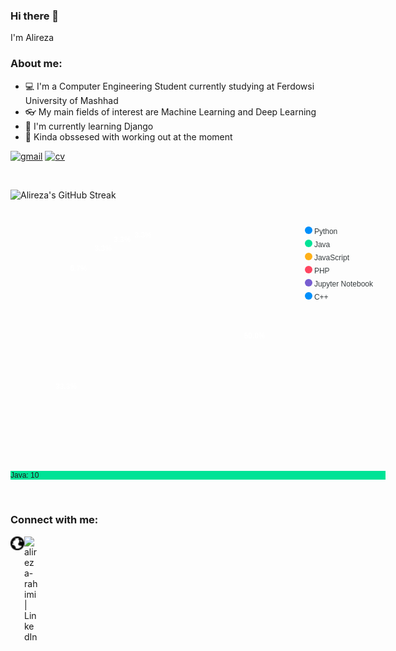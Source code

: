 ### Hi there 👋
I'm Alireza

### About me: 
<!-- <img align="left" src="https://i.redd.it/mds31m44jjv51.png" height="120px"> -->
- 💻 I'm a Computer Engineering Student currently studying at Ferdowsi University of Mashhad
- 👓 My main fields of interest are Machine Learning and Deep Learning
- 🌱 I'm currently learning Django
- 💪 Kinda obssesed with working out at the moment
 
<!-- Taken from https://github.com/Galiold/Galiold/blob/main/README.md  -->
[![gmail](https://img.shields.io/static/v1?style=flat-square&logo=gmail&label=&message=Alireza-Rahimi&labelColor=313131&color=313131)](mailto:alireza.rahimi.me@gmail.com)
[![cv](https://img.shields.io/static/v1?style=flat-square&logo=docusign&label=&message=CV&labelColor=313131&color=313131)](https://github.com/alireza9978/alireza9978/raw/main/cv.pdf)
<!-- [![cv](https://img.shields.io/static/v1?style=flat-square&logo=docusign&label=&message=CV&labelColor=313131&color=313131)](https://ashthefallen.github.io/resume.pdf)   -->

<br />

![Alireza's GitHub Streak](https://github-stats-alpha.vercel.app/api?username=alireza9978&cc=000&tc=fff&ic=fff&bc=000)

<!-- [![Alireza's GitHub Streak](https://streak-stats.demolab.com?user=alireza9978&theme=dark&hide_border=true)](https://git.io/streak-stats) -->
<!-- [![Alireza's GiHub stats](https://github-readme-stats.vercel.app/api?username=alireza9978&theme=tokyonight)](https://github.com/anuraghazra/github-readme-stats) -->
<!-- [![Top Langs](https://github-readme-stats.vercel.app/api/top-langs/?username=alireza9978&layout=compact&theme=tokyonight)](https://github.com/anuraghazra/github-readme-stats) -->

<div style="max-width: 600px; margin: auto; min-height: 416.7px;">

<div id="apexchartsdmz5c4ix" class="apexcharts-canvas apexchartsdmz5c4ix apexcharts-theme-light" style="width: 600px; height: 416.7px;"><svg id="SvgjsSvg1006" width="600" height="416.7" xmlns="http://www.w3.org/2000/svg" version="1.1" xmlns:xlink="http://www.w3.org/1999/xlink" xmlns:svgjs="http://svgjs.dev" class="apexcharts-svg" xmlns:data="ApexChartsNS" transform="translate(0, 0)" style="background: transparent;"><foreignObject x="0" y="0" width="600" height="416.7">

<div class="apexcharts-legend apexcharts-align-center apx-legend-position-right" xmlns="http://www.w3.org/1999/xhtml" style="position: absolute; left: auto; top: 24px; right: 5px;">

<div class="apexcharts-legend-series" rel="1" seriesname="Python" data:collapsed="false" style="margin: 2px 5px;"><span class="apexcharts-legend-marker" rel="1" data:collapsed="false" style="background: rgb(0, 143, 251) !important; color: rgb(0, 143, 251); height: 12px; width: 12px; left: 0px; top: 0px; border-width: 0px; border-color: rgb(255, 255, 255); border-radius: 12px;"></span><span class="apexcharts-legend-text" rel="1" i="0" data:default-text="Python" data:collapsed="false" style="color: rgb(55, 61, 63); font-size: 12px; font-weight: 400; font-family: Helvetica, Arial, sans-serif;">Python</span></div>

<div class="apexcharts-legend-series" rel="2" seriesname="Java" data:collapsed="false" style="margin: 2px 5px;"><span class="apexcharts-legend-marker" rel="2" data:collapsed="false" style="background: rgb(0, 227, 150) !important; color: rgb(0, 227, 150); height: 12px; width: 12px; left: 0px; top: 0px; border-width: 0px; border-color: rgb(255, 255, 255); border-radius: 12px;"></span><span class="apexcharts-legend-text" rel="2" i="1" data:default-text="Java" data:collapsed="false" style="color: rgb(55, 61, 63); font-size: 12px; font-weight: 400; font-family: Helvetica, Arial, sans-serif;">Java</span></div>

<div class="apexcharts-legend-series" rel="3" seriesname="JavaScript" data:collapsed="false" style="margin: 2px 5px;"><span class="apexcharts-legend-marker" rel="3" data:collapsed="false" style="background: rgb(254, 176, 25) !important; color: rgb(254, 176, 25); height: 12px; width: 12px; left: 0px; top: 0px; border-width: 0px; border-color: rgb(255, 255, 255); border-radius: 12px;"></span><span class="apexcharts-legend-text" rel="3" i="2" data:default-text="JavaScript" data:collapsed="false" style="color: rgb(55, 61, 63); font-size: 12px; font-weight: 400; font-family: Helvetica, Arial, sans-serif;">JavaScript</span></div>

<div class="apexcharts-legend-series" rel="4" seriesname="PHP" data:collapsed="false" style="margin: 2px 5px;"><span class="apexcharts-legend-marker" rel="4" data:collapsed="false" style="background: rgb(255, 69, 96) !important; color: rgb(255, 69, 96); height: 12px; width: 12px; left: 0px; top: 0px; border-width: 0px; border-color: rgb(255, 255, 255); border-radius: 12px;"></span><span class="apexcharts-legend-text" rel="4" i="3" data:default-text="PHP" data:collapsed="false" style="color: rgb(55, 61, 63); font-size: 12px; font-weight: 400; font-family: Helvetica, Arial, sans-serif;">PHP</span></div>

<div class="apexcharts-legend-series" rel="5" seriesname="JupyterxNotebook" data:collapsed="false" style="margin: 2px 5px;"><span class="apexcharts-legend-marker" rel="5" data:collapsed="false" style="background: rgb(119, 93, 208) !important; color: rgb(119, 93, 208); height: 12px; width: 12px; left: 0px; top: 0px; border-width: 0px; border-color: rgb(255, 255, 255); border-radius: 12px;"></span><span class="apexcharts-legend-text" rel="5" i="4" data:default-text="Jupyter%20Notebook" data:collapsed="false" style="color: rgb(55, 61, 63); font-size: 12px; font-weight: 400; font-family: Helvetica, Arial, sans-serif;">Jupyter Notebook</span></div>

<div class="apexcharts-legend-series" rel="6" seriesname="Cxx" data:collapsed="false" style="margin: 2px 5px;"><span class="apexcharts-legend-marker" rel="6" data:collapsed="false" style="background: rgb(0, 143, 251) !important; color: rgb(0, 143, 251); height: 12px; width: 12px; left: 0px; top: 0px; border-width: 0px; border-color: rgb(255, 255, 255); border-radius: 12px;"></span><span class="apexcharts-legend-text" rel="6" i="5" data:default-text="C%2B%2B" data:collapsed="false" style="color: rgb(55, 61, 63); font-size: 12px; font-weight: 400; font-family: Helvetica, Arial, sans-serif;">C++</span></div>

</div>

<style type="text/css">.apexcharts-legend { display: flex; overflow: auto; padding: 0 10px; } .apexcharts-legend.apx-legend-position-bottom, .apexcharts-legend.apx-legend-position-top { flex-wrap: wrap } .apexcharts-legend.apx-legend-position-right, .apexcharts-legend.apx-legend-position-left { flex-direction: column; bottom: 0; } .apexcharts-legend.apx-legend-position-bottom.apexcharts-align-left, .apexcharts-legend.apx-legend-position-top.apexcharts-align-left, .apexcharts-legend.apx-legend-position-right, .apexcharts-legend.apx-legend-position-left { justify-content: flex-start; } .apexcharts-legend.apx-legend-position-bottom.apexcharts-align-center, .apexcharts-legend.apx-legend-position-top.apexcharts-align-center { justify-content: center; } .apexcharts-legend.apx-legend-position-bottom.apexcharts-align-right, .apexcharts-legend.apx-legend-position-top.apexcharts-align-right { justify-content: flex-end; } .apexcharts-legend-series { cursor: pointer; line-height: normal; } .apexcharts-legend.apx-legend-position-bottom .apexcharts-legend-series, .apexcharts-legend.apx-legend-position-top .apexcharts-legend-series{ display: flex; align-items: center; } .apexcharts-legend-text { position: relative; font-size: 14px; } .apexcharts-legend-text *, .apexcharts-legend-marker * { pointer-events: none; } .apexcharts-legend-marker { position: relative; display: inline-block; cursor: pointer; margin-right: 3px; border-style: solid; } .apexcharts-legend.apexcharts-align-right .apexcharts-legend-series, .apexcharts-legend.apexcharts-align-left .apexcharts-legend-series{ display: inline-block; } .apexcharts-legend-series.apexcharts-no-click { cursor: auto; } .apexcharts-legend .apexcharts-hidden-zero-series, .apexcharts-legend .apexcharts-hidden-null-series { display: none !important; } .apexcharts-inactive-legend { opacity: 0.45; }</style></foreignObject><g id="SvgjsG1008" class="apexcharts-inner apexcharts-graphical" transform="translate(22, 0)"><g id="SvgjsG1012" class="apexcharts-pie"><g id="SvgjsG1013" transform="translate(0, 0) scale(1)"><g id="SvgjsG1015" class="apexcharts-slices"><g id="SvgjsG1018" class="apexcharts-datalabels"><text id="SvgjsText1019" font-family="Helvetica, Arial, sans-serif" x="368.659756097561" y="207" text-anchor="middle" dominant-baseline="auto" font-size="12px" font-weight="600" fill="#ffffff" class="apexcharts-text apexcharts-pie-label" filter="url(#SvgjsFilter1020)" style="font-family: Helvetica, Arial, sans-serif;">50.0%</text></g><g id="SvgjsG1031" class="apexcharts-datalabels"><text id="SvgjsText1032" font-family="Helvetica, Arial, sans-serif" x="66.99854444991587" y="287.8298780487805" text-anchor="middle" dominant-baseline="auto" font-size="12px" font-weight="600" fill="#ffffff" class="apexcharts-text apexcharts-pie-label" filter="url(#SvgjsFilter1033)" style="font-family: Helvetica, Arial, sans-serif;">33.3%</text></g><g id="SvgjsG1044" class="apexcharts-datalabels"><text id="SvgjsText1045" font-family="Helvetica, Arial, sans-serif" x="86.86338876815991" y="98.82850937861387" text-anchor="middle" dominant-baseline="auto" font-size="12px" font-weight="600" fill="#ffffff" class="apexcharts-text apexcharts-pie-label" filter="url(#SvgjsFilter1046)" style="font-family: Helvetica, Arial, sans-serif;">6.7%</text></g><g id="SvgjsG1057" class="apexcharts-datalabels"><text id="SvgjsText1058" font-family="Helvetica, Arial, sans-serif" x="126.17012195121943" y="66.9985444499159" text-anchor="middle" dominant-baseline="auto" font-size="12px" font-weight="600" fill="#ffffff" class="apexcharts-text apexcharts-pie-label" filter="url(#SvgjsFilter1059)" style="font-family: Helvetica, Arial, sans-serif;">3.3%</text></g><g id="SvgjsG1070" class="apexcharts-datalabels"><text id="SvgjsText1071" font-family="Helvetica, Arial, sans-serif" x="157.0443880593446" y="53.25243554072944" text-anchor="middle" dominant-baseline="auto" font-size="12px" font-weight="600" fill="#ffffff" class="apexcharts-text apexcharts-pie-label" filter="url(#SvgjsFilter1072)" style="font-family: Helvetica, Arial, sans-serif;">3.3%</text></g><g id="SvgjsG1083" class="apexcharts-datalabels"><text id="SvgjsText1084" font-family="Helvetica, Arial, sans-serif" x="190.1019541228983" y="46.22583296108084" text-anchor="middle" dominant-baseline="auto" font-size="12px" font-weight="600" fill="#ffffff" class="apexcharts-text apexcharts-pie-label" filter="url(#SvgjsFilter1085)" style="font-family: Helvetica, Arial, sans-serif;">3.3%</text></g></g></g><g id="SvgjsG1094" class="apexcharts-datalabels-group" transform="translate(0, 0) scale(1)" style="opacity: 0;"><text id="SvgjsText1095" font-family="Helvetica, Arial, sans-serif" x="207" y="197" text-anchor="middle" dominant-baseline="auto" font-size="16px" font-weight="600" fill="#008ffb" class="apexcharts-text apexcharts-datalabel-label" style="font-family: Helvetica, Arial, sans-serif; fill: rgb(0, 143, 251);">Python</text><text id="SvgjsText1096" font-family="Helvetica, Arial, sans-serif" x="207" y="233" text-anchor="middle" dominant-baseline="auto" font-size="20px" font-weight="400" fill="#373d3f" class="apexcharts-text apexcharts-datalabel-value" style="font-family: Helvetica, Arial, sans-serif;">15 repositories</text></g></g></g></svg>

<div class="apexcharts-tooltip apexcharts-theme-dark" style="left: 138.758px; top: 359.859px;">

<div class="apexcharts-tooltip-series-group apexcharts-active" style="order: 1; display: flex; background-color: rgb(0, 227, 150);"><span class="apexcharts-tooltip-marker" style="background-color: rgb(0, 227, 150); display: none;"></span>

<div class="apexcharts-tooltip-text" style="font-family: Helvetica, Arial, sans-serif; font-size: 12px;">

<div class="apexcharts-tooltip-y-group"><span class="apexcharts-tooltip-text-y-label">Java:</span> <span class="apexcharts-tooltip-text-y-value">10</span></div>

<div class="apexcharts-tooltip-goals-group"><span class="apexcharts-tooltip-text-goals-label"></span><span class="apexcharts-tooltip-text-goals-value"></span></div>

<div class="apexcharts-tooltip-z-group"><span class="apexcharts-tooltip-text-z-label"></span><span class="apexcharts-tooltip-text-z-value"></span></div>

</div>

</div>

<div class="apexcharts-tooltip-series-group" style="order: 2; display: none; background-color: rgb(0, 227, 150);"><span class="apexcharts-tooltip-marker" style="background-color: rgb(0, 227, 150); display: none;"></span>

<div class="apexcharts-tooltip-text" style="font-family: Helvetica, Arial, sans-serif; font-size: 12px;">

<div class="apexcharts-tooltip-y-group"><span class="apexcharts-tooltip-text-y-label">Java:</span> <span class="apexcharts-tooltip-text-y-value">10</span></div>

<div class="apexcharts-tooltip-goals-group"><span class="apexcharts-tooltip-text-goals-label"></span><span class="apexcharts-tooltip-text-goals-value"></span></div>

<div class="apexcharts-tooltip-z-group"><span class="apexcharts-tooltip-text-z-label"></span><span class="apexcharts-tooltip-text-z-value"></span></div>

</div>

</div>

<div class="apexcharts-tooltip-series-group" style="order: 3; display: none; background-color: rgb(0, 227, 150);"><span class="apexcharts-tooltip-marker" style="background-color: rgb(0, 227, 150); display: none;"></span>

<div class="apexcharts-tooltip-text" style="font-family: Helvetica, Arial, sans-serif; font-size: 12px;">

<div class="apexcharts-tooltip-y-group"><span class="apexcharts-tooltip-text-y-label">Java:</span> <span class="apexcharts-tooltip-text-y-value">10</span></div>

<div class="apexcharts-tooltip-goals-group"><span class="apexcharts-tooltip-text-goals-label"></span><span class="apexcharts-tooltip-text-goals-value"></span></div>

<div class="apexcharts-tooltip-z-group"><span class="apexcharts-tooltip-text-z-label"></span><span class="apexcharts-tooltip-text-z-value"></span></div>

</div>

</div>

<div class="apexcharts-tooltip-series-group" style="order: 4; display: none; background-color: rgb(0, 227, 150);"><span class="apexcharts-tooltip-marker" style="background-color: rgb(0, 227, 150); display: none;"></span>

<div class="apexcharts-tooltip-text" style="font-family: Helvetica, Arial, sans-serif; font-size: 12px;">

<div class="apexcharts-tooltip-y-group"><span class="apexcharts-tooltip-text-y-label">Java:</span> <span class="apexcharts-tooltip-text-y-value">10</span></div>

<div class="apexcharts-tooltip-goals-group"><span class="apexcharts-tooltip-text-goals-label"></span><span class="apexcharts-tooltip-text-goals-value"></span></div>

<div class="apexcharts-tooltip-z-group"><span class="apexcharts-tooltip-text-z-label"></span><span class="apexcharts-tooltip-text-z-value"></span></div>

</div>

</div>

<div class="apexcharts-tooltip-series-group" style="order: 5; display: none; background-color: rgb(0, 227, 150);"><span class="apexcharts-tooltip-marker" style="background-color: rgb(0, 227, 150); display: none;"></span>

<div class="apexcharts-tooltip-text" style="font-family: Helvetica, Arial, sans-serif; font-size: 12px;">

<div class="apexcharts-tooltip-y-group"><span class="apexcharts-tooltip-text-y-label">Java:</span> <span class="apexcharts-tooltip-text-y-value">10</span></div>

<div class="apexcharts-tooltip-goals-group"><span class="apexcharts-tooltip-text-goals-label"></span><span class="apexcharts-tooltip-text-goals-value"></span></div>

<div class="apexcharts-tooltip-z-group"><span class="apexcharts-tooltip-text-z-label"></span><span class="apexcharts-tooltip-text-z-value"></span></div>

</div>

</div>

<div class="apexcharts-tooltip-series-group" style="order: 6; display: none; background-color: rgb(0, 227, 150);"><span class="apexcharts-tooltip-marker" style="background-color: rgb(0, 227, 150); display: none;"></span>

<div class="apexcharts-tooltip-text" style="font-family: Helvetica, Arial, sans-serif; font-size: 12px;">

<div class="apexcharts-tooltip-y-group"><span class="apexcharts-tooltip-text-y-label">Java:</span> <span class="apexcharts-tooltip-text-y-value">10</span></div>

<div class="apexcharts-tooltip-goals-group"><span class="apexcharts-tooltip-text-goals-label"></span><span class="apexcharts-tooltip-text-goals-value"></span></div>

<div class="apexcharts-tooltip-z-group"><span class="apexcharts-tooltip-text-z-label"></span><span class="apexcharts-tooltip-text-z-value"></span></div>

</div>

</div>

</div>

</div>

</div>

<br /><br />

### Connect with me: 
<!-- Taken from https://raw.githubusercontent.com/alfreddagenais/alfreddagenais/master/README.md -->
[<img align="left" alt="alireza9978.githib.io" width="22px" src="https://raw.githubusercontent.com/iconic/open-iconic/master/svg/globe.svg" />][website]
<!-- [<img align="left" alt="FromAsh2Dust | Twitter" width="22px" src="https://cdn.jsdelivr.net/npm/simple-icons@v3/icons/twitter.svg" />][twitter] -->
[<img align="left" alt="alireza-rahimi | LinkedIn" width="22px" src="https://cdn.jsdelivr.net/npm/simple-icons@v3/icons/linkedin.svg" />][linkedin]

<br /><br />

[website]: https://alireza9978.github.io
[linkedin]: https://linkedin.com/in/rahimialireza9978
